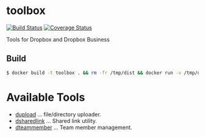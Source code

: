 # toolbox

[![Build Status](https://travis-ci.org/watermint/toolbox.svg?branch=master)](https://travis-ci.org/watermint/toolbox)
[![Coverage Status](https://coveralls.io/repos/github/watermint/toolbox/badge.svg?branch=master)](https://coveralls.io/github/watermint/toolbox?branch=master)

Tools for Dropbox and Dropbox Business

## Build

```sh
$ docker build -t toolbox . && rm -fr /tmp/dist && docker run -v /tmp/dist:/dist:rw --rm toolbox
```

# Available Tools

* [dupload](tools/dupload/) ... file/directory uploader.
* [dsharedlink](tools/dsharedlink) ... Shared link utility.
* [dteammember](tools/dteammember) ... Team member management.
